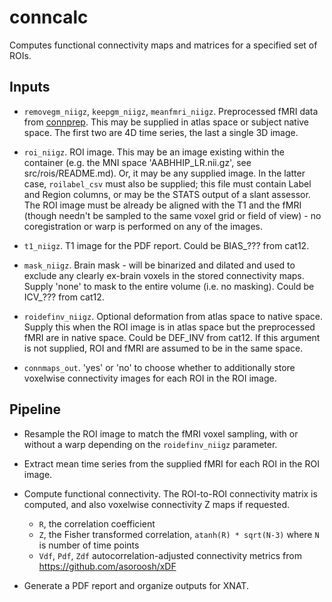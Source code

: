 # conncalc

Computes functional connectivity maps and matrices for a specified set of ROIs.

## Inputs

- `removegm_niigz`, `keepgm_niigz`, `meanfmri_niigz`. Preprocessed fMRI data from 
  [connprep](https://github.com/baxpr/connprep). This may be supplied in atlas space or 
  subject native space. The first two are 4D time series, the last a single 3D image.

- `roi_niigz`.  ROI image. This may be an image existing within the container (e.g. the 
  MNI space 'AABHHIP_LR.nii.gz', see src/rois/README.md). Or, it may be any supplied 
  image. In the latter case, `roilabel_csv` must also be supplied; this file must contain 
  Label and Region columns, or may be the STATS output of a slant assessor. The ROI
  image must be already be aligned with the T1 and the fMRI (though needn't be sampled to
  the same voxel grid or field of view) - no coregistration or warp is performed on any 
  of the images.

- `t1_niigz`. T1 image for the PDF report. Could be BIAS_??? from cat12.

- `mask_niigz`. Brain mask - will be binarized and dilated and used to exclude any clearly 
  ex-brain voxels in the stored connectivity maps. Supply 'none' to mask to the entire
  volume (i.e. no masking). Could be ICV_??? from cat12.
  
- `roidefinv_niigz`. Optional deformation from atlas space to native space. Supply this
  when the ROI image is in atlas space but the preprocessed fMRI are in native space.
  Could be DEF_INV from cat12. If this argument is not supplied, ROI and fMRI are assumed
  to be in the same space.
  
- `connmaps_out`. 'yes' or 'no' to choose whether to additionally store voxelwise 
  connectivity images for each ROI in the ROI image.

## Pipeline

- Resample the ROI image to match the fMRI voxel sampling, with or without a warp depending
  on the `roidefinv_niigz` parameter.
  
- Extract mean time series from the supplied fMRI for each ROI in the ROI image.

- Compute functional connectivity. The ROI-to-ROI connectivity matrix is computed, and also 
  voxelwise connectivity Z maps if requested.

  - `R`, the correlation coefficient
  - `Z`, the Fisher transformed correlation, `atanh(R) * sqrt(N-3)` where `N` is number of time points
  - `Vdf`, `Pdf`, `Zdf` autocorrelation-adjusted connectivity metrics from https://github.com/asoroosh/xDF
  
- Generate a PDF report and organize outputs for XNAT.

